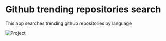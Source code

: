 # Github trending repositories search

This app searches trending github repositories by language

![Project](/project.png 'Project')
